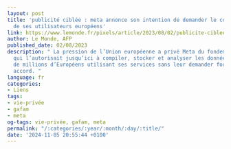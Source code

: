 ```yaml
---
layout: post
title: 'publicité ciblée : meta annonce son intention de demander le consentement
  de ses utilisateurs européens'
link: https://www.lemonde.fr/pixels/article/2023/08/02/publicite-ciblee-meta-annonce-son-intention-de-demander-le-consentement-de-ses-utilisateurs-europeens_6184196_4408996.html
author: Le Monde, AFP
published_date: 02/08/2023
description: " La pression de l’Union européenne a privé Meta du fondement juridique
  qui l’autorisait jusqu’ici à compiler, stocker et analyser les données des centaines
  de millions d’Européens utilisant ses services sans leur demander formellement leur
  accord. "
language: fr
categories:
- Liens
tags:
- vie-privée
- gafam
- meta
og-tags: vie-privée, gafam, meta
permalink: "/:categories/:year/:month/:day/:title/"
date: '2024-11-05 20:55:44 +0100'
---
```

